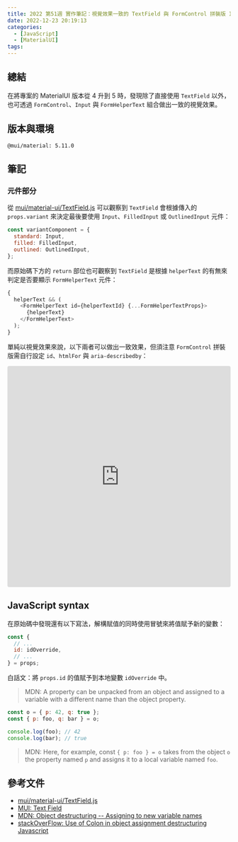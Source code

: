 ```yaml
---
title: 2022 第51週 實作筆記：視覺效果一致的 TextField 與 FormControl 拼裝版 Input
date: 2022-12-23 20:19:13
categories:
  - [JavaScript]
  - [MaterialUI]
tags:
---
```


## 總結

在將專案的 MaterialUI 版本從 4 升到 5 時，發現除了直接使用 `TextField` 以外，也可透過 `FormControl`、`Input` 與 `FormHelperText` 組合做出一致的視覺效果。

## 版本與環境

```text
@mui/material: 5.11.0
```

## 筆記

### 元件部分

從 [mui/material-ui/TextField.js](https://github.com/mui/material-ui/blob/master/packages/mui-material/src/TextField/TextField.js) 可以觀察到 `TextField` 會根據傳入的 `props.variant` 來決定最後要使用 `Input`、`FilledInput` 或 `OutlinedInput` 元件：

```js
const variantComponent = {
  standard: Input,
  filled: FilledInput,
  outlined: OutlinedInput,
};
```

而原始碼下方的 `return` 部位也可觀察到 `TextField` 是根據 `helperText` 的有無來判定是否要顯示 `FormHelperText` 元件：

```js
{
  helperText && (
    <FormHelperText id={helperTextId} {...FormHelperTextProps}>
      {helperText}
    </FormHelperText>
  );
}
```

單純以視覺效果來說，以下兩者可以做出一致效果，但須注意 `FormControl` 拼裝版需自行設定 `id`、`htmlFor` 與 `aria-describedby`：

<iframe src="https://codesandbox.io/embed/mui-textfield-input-formcontrol-hpbhqh?fontsize=14&hidenavigation=1&module=%2Fdemo.tsx&theme=dark"
     style="width:100%; height:500px; border:0; border-radius: 4px; overflow:hidden;"
     title="mui-TextField-Input-FormControl"
     allow="accelerometer; ambient-light-sensor; camera; encrypted-media; geolocation; gyroscope; hid; microphone; midi; payment; usb; vr; xr-spatial-tracking"
     sandbox="allow-forms allow-modals allow-popups allow-presentation allow-same-origin allow-scripts"
   ></iframe>

## JavaScript syntax

在原始碼中發現還有以下寫法，解構賦值的同時使用冒號來將值賦予新的變數：

```js
const {
  // ...
  id: idOverride,
  // ...
} = props;
```

白話文：將 `props.id` 的值賦予到本地變數 `idOverride` 中。

> MDN: A property can be unpacked from an object and assigned to a variable with a different name than the object property.

```js
const o = { p: 42, q: true };
const { p: foo, q: bar } = o;

console.log(foo); // 42
console.log(bar); // true
```

> MDN: Here, for example, const `{ p: foo } = o` takes from the object `o` the property named `p` and assigns it to a local variable named `foo`.

## 參考文件

- [mui/material-ui/TextField.js](https://github.com/mui/material-ui/blob/master/packages/mui-material/src/TextField/TextField.js)
- [MUI: Text Field](https://mui.com/material-ui/react-text-field/)
- [MDN: Object destructuring -- Assigning to new variable names](https://developer.mozilla.org/en-US/docs/Web/JavaScript/Reference/Operators/Destructuring_assignment#assigning_to_new_variable_names)
- [stackOverFlow: Use of Colon in object assignment destructuring Javascript](https://stackoverflow.com/questions/51959013/use-of-colon-in-object-assignment-destructuring-javascript)
